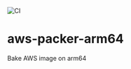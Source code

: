 ![CI](https://github.com/mysticrenji/aws-packer-arm64/workflows/CI/badge.svg?branch=main)
# aws-packer-arm64
Bake  AWS image on arm64
